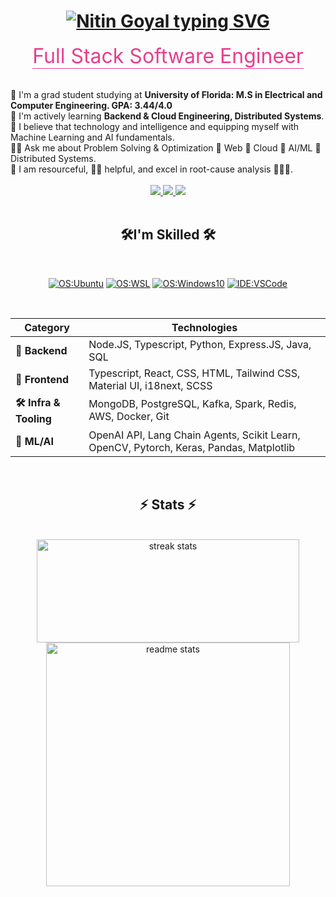 <h1 align="center">
    <a href="https://git.io/typing-svg">
      <img src="https://readme-typing-svg.demolab.com?font=Fira+Code&size=40&duration=1000&pause=3000&color=2CCBFB&center=true&vCenter=true&random=true&width=500&lines=Hey! I'm+Nitin🙋🏻‍♂️" alt="Nitin Goyal typing SVG" />
    </a>
</h1>
<div align="center" margin-bottom:'10px'> <span style="color: #e83e8c; border-bottom: solid 1px; font-size: 2rem">Full Stack Software Engineer</div>

<br />
<br />

<div align="left">
  🐊 I'm a grad student studying at <strong>University of Florida: M.S in Electrical and Computer Engineering. GPA: 3.44/4.0</strong>
  <br />
  🌱 I'm actively learning <strong> Backend & Cloud Engineering, Distributed Systems</strong>.
  <br />
  🌱 I believe that technology and intelligence and equipping myself with Machine Learning and AI fundamentals.
  <br />
  🧙‍♂️ Ask me about Problem Solving & Optimization 👏 Web 👏 Cloud 👏 AI/ML 👏 Distributed Systems.
  <br />
  🔧 I am resourceful, 🖖🏼 helpful, and excel in root-cause analysis 🤹🏼‍♂️.<br />
  <br />
</div>

<div align="center">
  <a href="mailto:nitingoyal.contact@gmail.com">
    <img src="https://img.shields.io/badge/Gmail-333333?style=for-the-badge&logo=gmail&logoColor=red target="_blank" />
  </a>
  <a href="https://www.linkedin.com/in/nitin-goyal/" target="_blank">
    <img src="https://img.shields.io/badge/LinkedIn-0077B5?style=for-the-badge&logo=linkedin&logoColor=white" target="_blank" />
  </a>
    <a href="https://nitingoyal.dev/" target="_blank">
    <img src="https://img.shields.io/badge/Portfolio-FF5722?style=for-the-badge&logo=todoist&logoColor=white" target="_blank" />
  </a>
</div>

<br />

<h2 align="center">🛠️I'm Skilled 🛠️</h2>

<br />

<div align="center">
  
  [![OS:Ubuntu](https://img.shields.io/badge/Ubuntu-22.04-green?style=flat-square&logo=ubuntu)](https://ubuntu.com/)
  [![OS:WSL](https://img.shields.io/badge/WSL-2.0.9-green?style=flat-square&logo=linux)]([https://](https://learn.microsoft.com/en-us/windows/wsl/))
  [![OS:Windows10](https://img.shields.io/badge/OS-Windows10-blue?style=flat-square&logo=microsoft)](https://www.microsoft.com)
  [![IDE:VSCode](https://img.shields.io/badge/IDE-VSCode-blue?style=flat-square&logo=visualstudio)](https://code.visualstudio.com/)

</div>

<br />

<div align="center">

| **Category**       | **Technologies**                                                                              |
|--------------------|-----------------------------------------------------------------------------------------------|
| **🔧 Backend**     | Node.JS, Typescript, Python, Express.JS, Java, SQL                                            |
| **🎨 Frontend**    | Typescript, React, CSS, HTML, Tailwind CSS, Material UI, i18next, SCSS                        |
| **🛠 Infra & Tooling** | MongoDB, PostgreSQL, Kafka, Spark, Redis, AWS, Docker, Git                                  |
| **🤖 ML/AI**       | OpenAI API, Lang Chain Agents, Scikit Learn, OpenCV, Pytorch, Keras, Pandas, Matplotlib       |

</div>

<br />

<h2 align="center">⚡ Stats ⚡</h2>

<br />

<div align=center>

  <img width="420" height="165" src="https://streak-stats.demolab.com/?user=nitingoyal0996&theme=react&border_radius=10" alt="streak stats"/>
  <br/>
  <img width=390 src="https://github-readme-stats.vercel.app/api?username=nitingoyal0996&show_icons=true&theme=react&rank_icon=github&border_radius=10" alt="readme stats" />
  <br/>
  <!-- <img width=325 align="center" src="https://github-readme-stats.vercel.app/api/top-langs/?username=nitingoyal0996&Langs_count=5&layout=compact&theme=react&border_radius=10&size_weight=0.5&count_weight=0.5&hide=jupyter_notebook" alt="top langs" /> -->
  <br/>
  <br/>
  
</div>

<br/>
<br/>
<br/>
